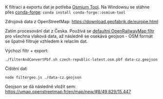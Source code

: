 K filtraci a exportu dat je potřeba [Osmium Tool](https://osmcode.org/osmium-tool/). Na Windowsu se stáhne přes [conda-forge](https://conda-forge.org/download/): `conda install conda-forge::osmium-tool`

Zdrojová data z OpenStreetMap: https://download.geofabrik.de/europe.html

Zatím procesování dat z Česka. Používá se [defaultní OpenRailwayMap filtr](https://github.com/OpenRailwayMap/OpenRailwayMap-CartoCSS/blob/master/SETUP.md#load-osm-data-into-the-database) pro všechna vlaková data, až následně se osekává geojson - OSM formát se špatně filtruje vzhledem k relacím dat.

Výchozí filtr + export:
```
./filterAndConvertPbf.sh czech-republic-latest.osm.pbf data-cz.geojson
```

Čištění dat:
```
node filtergeo.js ./data-cz.geojson
```

Geojson se dá následně vložit sem: https://umap.openstreetmap.fr/en/map/new/#8/49.829/15.447
